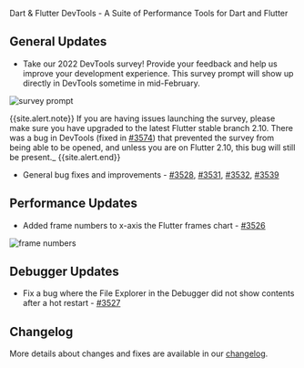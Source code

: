 Dart & Flutter DevTools - A Suite of Performance Tools for Dart and Flutter

## General Updates

* Take our 2022 DevTools survey! Provide your feedback and help us improve
  your development experience. This survey prompt will show up directly in
  DevTools sometime in mid-February.

![survey prompt]({{site.url}}/development/tools/devtools/release-notes/images-2.9.2/image1.png "survey_prompt")

{{site.alert.note}}
If you are having issues launching the survey, please make
sure you have upgraded to the latest Flutter stable branch 2.10.
There was a bug in DevTools (fixed in
[#3574](https://github.com/flutter/devtools/pull/3574)) that
prevented the survey from being able to be opened, and unless you
are on Flutter 2.10, this bug will still be present._
{{site.alert.end}}

* General bug fixes and improvements -
  [#3528](https://github.com/flutter/devtools/pull/3528),
  [#3531](https://github.com/flutter/devtools/pull/3531),
  [#3532](https://github.com/flutter/devtools/pull/3532),
  [#3539](https://github.com/flutter/devtools/pull/3539)

## Performance Updates
* Added frame numbers to x-axis the Flutter frames chart -
  [#3526](https://github.com/flutter/devtools/pull/3526)

![frame numbers]({{site.url}}/development/tools/devtools/release-notes/images-2.9.2/image2.png "frame_numbers")

## Debugger Updates
* Fix a bug where the File Explorer in the Debugger did not show contents
  after a hot restart -
  [#3527](https://github.com/flutter/devtools/pull/3527)

## Changelog
More details about changes and fixes are available in our
[changelog](https://github.com/flutter/devtools/blob/master/packages/devtools/CHANGELOG.md).

